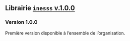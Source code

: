 Librairie [`inesss` v.1.0.0](https://github.com/INESSS-QC/inesss1)
------------------------------------------------------------------

### Version 1.0.0

Première version disponible à l’ensemble de l’organisation.
